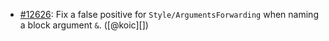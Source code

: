 * [#12626](https://github.com/rubocop/rubocop/pull/12626): Fix a false positive for `Style/ArgumentsForwarding` when naming a block argument `&`. ([@koic][])
